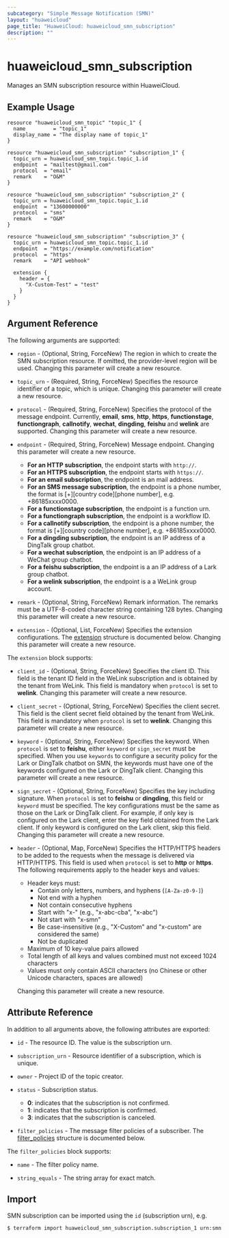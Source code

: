 ```yaml
---
subcategory: "Simple Message Notification (SMN)"
layout: "huaweicloud"
page_title: "HuaweiCloud: huaweicloud_smn_subscription"
description: ""
---
```


# huaweicloud_smn_subscription

Manages an SMN subscription resource within HuaweiCloud.

## Example Usage

```hcl
resource "huaweicloud_smn_topic" "topic_1" {
  name         = "topic_1"
  display_name = "The display name of topic_1"
}

resource "huaweicloud_smn_subscription" "subscription_1" {
  topic_urn = huaweicloud_smn_topic.topic_1.id
  endpoint  = "mailtest@gmail.com"
  protocol  = "email"
  remark    = "O&M"
}

resource "huaweicloud_smn_subscription" "subscription_2" {
  topic_urn = huaweicloud_smn_topic.topic_1.id
  endpoint  = "13600000000"
  protocol  = "sms"
  remark    = "O&M"
}

resource "huaweicloud_smn_subscription" "subscription_3" {
  topic_urn = huaweicloud_smn_topic.topic_1.id
  endpoint  = "https://example.com/notification"
  protocol  = "https"
  remark    = "API webhook"
  
  extension {
    header = {
      "X-Custom-Test" = "test"
    }
  }
}
```

## Argument Reference

The following arguments are supported:

* `region` - (Optional, String, ForceNew) The region in which to create the SMN subscription resource. If omitted, the
  provider-level region will be used. Changing this parameter will create a new resource.

* `topic_urn` - (Required, String, ForceNew) Specifies the resource identifier of a topic, which is unique.
  Changing this parameter will create a new resource.

* `protocol` - (Required, String, ForceNew) Specifies the protocol of the message endpoint. Currently, **email**,
  **sms**, **http**, **https**, **functionstage**, **functiongraph**, **callnotify**, **wechat**, **dingding**,
  **feishu** and **welink** are supported. Changing this parameter will create a new resource.

* `endpoint` - (Required, String, ForceNew) Message endpoint. Changing this parameter will create a new resource.
  + **For an HTTP subscription**, the endpoint starts with `http://`.
  + **For an HTTPS subscription**, the endpoint starts with `https://`.
  + **For an email subscription**, the endpoint is an mail address.
  + **For an SMS message subscription**, the endpoint is a phone number,
    the format is \[+\]\[country code\]\[phone number\], e.g. +86185xxxx0000.
  + **For a functionstage subscription**, the endpoint is a function urn.
  + **For a functiongraph subscription**, the endpoint is a workflow ID.
  + **For a callnotify subscription**, the endpoint is a phone number,
    the format is \[+\]\[country code\]\[phone number\], e.g. +86185xxxx0000.
  + **For a dingding subscription**, the endpoint is an IP address of a DingTalk group chatbot.
  + **For a wechat subscription**, the endpoint is an IP address of a WeChat group chatbot.
  + **For a feishu subscription**, the endpoint is a an IP address of a Lark group chatbot.
  + **For a welink subscription**, the endpoint is a a WeLink group account.

* `remark` - (Optional, String, ForceNew) Remark information. The remarks must be a UTF-8-coded character string
  containing 128 bytes. Changing this parameter will create a new resource.

* `extension` - (Optional, List, ForceNew) Specifies the extension configurations.
  The [extension](#extension) structure is documented below.
  Changing this parameter will create a new resource.

<a name="extension"></a>
The `extension` block supports:

* `client_id` - (Optional, String, ForceNew) Specifies the client ID. This field is the tenant ID field in
  the WeLink subscription and is obtained by the tenant from WeLink. This field is mandatory when `protocol`
  is set to **welink**. Changing this parameter will create a new resource.

* `client_secret` - (Optional, String, ForceNew) Specifies the client secret. This field is the client secret
  field obtained by the tenant from WeLink. This field is mandatory when `protocol` is set to **welink**.
  Changing this parameter will create a new resource.

* `keyword` - (Optional, String, ForceNew) Specifies the keyword. When `protocol` is set to **feishu**,
  either `keyword` or `sign_secret` must be specified. When you use `keywords` to configure a security policy
  for the Lark or DingTalk chatbot on SMN, the keywords must have one of the keywords configured on the Lark
  or DingTalk client. Changing this parameter will create a new resource.

* `sign_secret` - (Optional, String, ForceNew) Specifies the key including signature. When `protocol` is set
  to **feishu** or **dingding**, this field or `keyword` must be specified. The key configurations must be
  the same as those on the Lark or DingTalk client. For example, if only key is configured on the Lark client,
  enter the key field obtained from the Lark client. If only keyword is configured on the Lark client, skip this field.
  Changing this parameter will create a new resource.

* `header` - (Optional, Map, ForceNew) Specifies the HTTP/HTTPS headers to be added to the requests when the
  message is delivered via HTTP/HTTPS. This field is used when `protocol` is set to **http** or **https**.
  The following requirements apply to the header keys and values:
  + Header keys must:
    - Contain only letters, numbers, and hyphens (`[A-Za-z0-9-]`)
    - Not end with a hyphen
    - Not contain consecutive hyphens
    - Start with "x-" (e.g., "x-abc-cba", "x-abc")
    - Not start with "x-smn"
    - Be case-insensitive (e.g., "X-Custom" and "x-custom" are considered the same)
    - Not be duplicated
  + Maximum of 10 key-value pairs allowed
  + Total length of all keys and values combined must not exceed 1024 characters
  + Values must only contain ASCII characters (no Chinese or other Unicode characters, spaces are allowed)

  Changing this parameter will create a new resource.

## Attribute Reference

In addition to all arguments above, the following attributes are exported:

* `id` - The resource ID. The value is the subscription urn.

* `subscription_urn` - Resource identifier of a subscription, which is unique.

* `owner` - Project ID of the topic creator.

* `status` - Subscription status.
  + **0**: indicates that the subscription is not confirmed.
  + **1**: indicates that the subscription is confirmed.
  + **3**: indicates that the subscription is canceled.

* `filter_policies` - The message filter policies of a subscriber.
  The [filter_policies](#smn_subscription_filter_policies_attr) structure is documented below.

<a name="smn_subscription_filter_policies_attr"></a>
The `filter_policies` block supports:

* `name` - The filter policy name.

* `string_equals` - The string array for exact match.

## Import

SMN subscription can be imported using the `id` (subscription urn), e.g.

```bash
$ terraform import huaweicloud_smn_subscription.subscription_1 urn:smn:cn-north-4:0970dd7a1300f5672ff2c003c60ae115:topic_1:a2aa5a1f66df494184f4e108398de1a6
```

